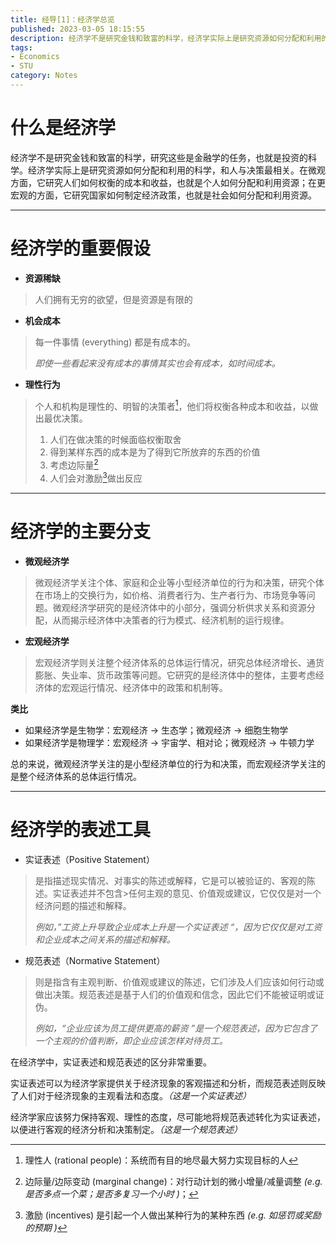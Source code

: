```yaml
---
title: 经导[1]：经济学总览
published: 2023-03-05 18:15:55
description: 经济学不是研究金钱和致富的科学，经济学实际上是研究资源如何分配和利用的科学.
tags: 
- Economics
- STU
category: Notes
---
```



# 什么是经济学
经济学不是研究金钱和致富的科学，研究这些是金融学的任务，也就是投资的科学。经济学实际上是研究资源如何分配和利用的科学，和人与决策最相关。在微观方面，它研究人们如何权衡的成本和收益，也就是个人如何分配和利用资源；在更宏观的方面，它研究国家如何制定经济政策，也就是社会如何分配和利用资源。

---

# 经济学的重要假设
- **资源稀缺**
>人们拥有无穷的欲望，但是资源是有限的   

- **机会成本**
>每一件事情 (everything) 都是有成本的。
>
>*即使一些看起来没有成本的事情其实也会有成本，如时间成本。*

- **理性行为**
>个人和机构是理性的、明智的决策者[^1]，他们将权衡各种成本和收益，以做出最优决策。
>1. 人们在做决策的时候面临权衡取舍
>2. 得到某样东西的成本是为了得到它所放弃的东西的价值
>3. 考虑边际量[^2]
>4. 人们会对激励[^3]做出反应


---

# 经济学的主要分支
- **微观经济学**
>微观经济学关注个体、家庭和企业等小型经济单位的行为和决策，研究个体在市场上的交换行为，如价格、消费者行为、生产者行为、市场竞争等问题。微观经济学研究的是经济体中的小部分，强调分析供求关系和资源分配，从而揭示经济体中决策者的行为模式、经济机制的运行规律。
- **宏观经济学**
>宏观经济学则关注整个经济体系的总体运行情况，研究总体经济增长、通货膨胀、失业率、货币政策等问题。它研究的是经济体中的整体，主要考虑经济体的宏观运行情况、经济体中的政策和机制等。

**类比**
- 如果经济学是生物学：宏观经济 -> 生态学；微观经济 -> 细胞生物学
- 如果经济学是物理学：宏观经济 -> 宇宙学、相对论；微观经济 -> 牛顿力学

总的来说，微观经济学关注的是小型经济单位的行为和决策，而宏观经济学关注的是整个经济体系的总体运行情况。


--- 

# 经济学的表述工具
- 实证表述（Positive Statement）
>是指描述现实情况、对事实的陈述或解释，它是可以被验证的、客观的陈述。实证表述并不包含>任何主观的意见、价值观或建议，它仅仅是对一个经济问题的描述和解释。
>
>*例如，”工资上升导致企业成本上升是一个实证表述 “，因为它仅仅是对工资和企业成本之间关系的描述和解释。*

- 规范表述（Normative Statement）
>则是指含有主观判断、价值观或建议的陈述，它们涉及人们应该如何行动或做出决策。规范表述是基于人们的价值观和信念，因此它们不能被证明或证伪。
>
>*例如，“企业应该为员工提供更高的薪资 ”是一个规范表述，因为它包含了一个主观的价值判断，即企业应该怎样对待员工。*

在经济学中，实证表述和规范表述的区分非常重要。

实证表述可以为经济学家提供关于经济现象的客观描述和分析，而规范表述则反映了人们对于经济现象的主观看法和态度。*（这是一个实证表述）*

经济学家应该努力保持客观、理性的态度，尽可能地将规范表述转化为实证表述，以便进行客观的经济分析和决策制定。*（这是一个规范表述）*

[^1]: 理性人 (rational people)：系统而有目的地尽最大努力实现目标的人
[^2]: 边际量/边际变动 (marginal change)：对行动计划的微小增量/减量调整 *(e.g. 是否多点一个菜；是否多复习一个小时 )*；
[^3]: 激励 (incentives) 是引起一个人做出某种行为的某种东西 *(e.g. 如惩罚或奖励的预期 )*